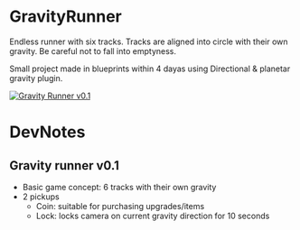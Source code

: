 # GravityRunner
Endless runner with six tracks. Tracks are aligned into circle with their own gravity. Be careful not to fall into emptyness.

Small project made in blueprints within 4 dayas using Directional & planetar gravity plugin.

[![Gravity Runner v0.1](https://img.youtube.com/vi/td7aZrkqcT8/0.jpg)](https://www.youtube.com/watch?v=td7aZrkqcT8)

# DevNotes
## Gravity runner v0.1
- Basic game concept: 6 tracks with their own gravity
- 2 pickups
  - Coin: suitable for purchasing upgrades/items
  - Lock: locks camera on current gravity direction for 10 seconds
